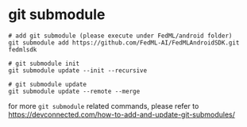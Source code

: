 # git submodule
```
# add git submodule (please execute under FedML/android folder)
git submodule add https://github.com/FedML-AI/FedMLAndroidSDK.git fedmlsdk

# git submodule init
git submodule update --init --recursive

# git submodule update
git submodule update --remote --merge
```
for more `git submodule` related commands, please refer to https://devconnected.com/how-to-add-and-update-git-submodules/